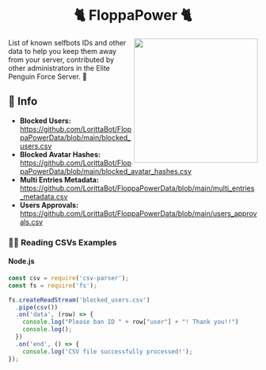 <h1 align="center">🐈 FloppaPower 🐈</h1>
<img height="250" src="https://cdn.discordapp.com/avatars/852292714380263425/1ac1b7eb51f22caab92172c5a052f4fa.png?size=2048" align="right">

List of known selfbots IDs and other data to help you keep them away from your server, contributed by other administrators in the Elite Penguin Force Server. 🐧

## 📅 Info

* **Blocked Users:** https://github.com/LorittaBot/FloppaPowerData/blob/main/blocked_users.csv
* **Blocked Avatar Hashes:** https://github.com/LorittaBot/FloppaPowerData/blob/main/blocked_avatar_hashes.csv
* **Multi Entries Metadata:** https://github.com/LorittaBot/FloppaPowerData/blob/main/multi_entries_metadata.csv
* **Users Approvals:** https://github.com/LorittaBot/FloppaPowerData/blob/main/users_approvals.csv

### 👨‍💻 Reading CSVs Examples

#### Node.js

```js
const csv = require('csv-parser');
const fs = require('fs');

fs.createReadStream('blocked_users.csv')
  .pipe(csv())
  .on('data', (row) => {
    console.log("Please ban ID " + row["user"] + "! Thank you!!")
    console.log();
  })
  .on('end', () => {
    console.log('CSV file successfully processed!');
});
```